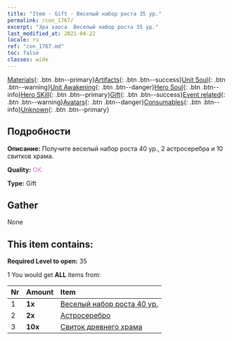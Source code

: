 ```yaml
---
title: "Item - Gift - Веселый набор роста 35 ур."
permalink: /con_1767/
excerpt: "Эра хаоса  Веселый набор роста 35 ур."
last_modified_at: 2021-04-22
locale: ru
ref: "con_1767.md"
toc: false
classes: wide
---
```

 [Materials](/ItemsRU/){: .btn .btn--primary}[Artifacts](/ItemsRU/Artifacts/){: .btn .btn--success}[Unit Soul](/ItemsRU/UnitSoul/){: .btn .btn--warning}[Unit Awakening](/ItemsRU/UnitAwakening/){: .btn .btn--danger}[Hero Soul](/ItemsRU/HeroSoul/){: .btn .btn--info}[Hero SKill](/ItemsRU/HeroSkill/){: .btn .btn--primary}[Gift](/ItemsRU/Gift/){: .btn .btn--success}[Event related](/ItemsRU/Events/){: .btn .btn--warning}[Avatars](/ItemsRU/Avatars/){: .btn .btn--danger}[Consumables](/ItemsRU/Consumables/){: .btn .btn--info}[Unknown](/ItemsRU/Unknown/){: .btn .btn--primary}

## Подробности
 **Описание:** Получите веселый набор роста 40 ур., 2 астросеребра и 10 свитков храма.

 **Quality:** <span style="color: #DA70D6">OK</span>

 **Type:** Gift

## Gather

  None

## This item contains:

 **Required Level to open:** 35

 1 You would get **ALL** items  from:

  | Nr | Amount |     Item    |
  |:---|:-------|:------------|
  | 1 |  **1x** | [Веселый набор роста 40 ур.](/ru/Items/con_1768/) |  | 
  | 2 |  **2x** | [Астросеребро](/ru/Items/con_969/) |  | 
  | 3 |  **10x** | [Свиток древнего храма](/ru/Items/con_697/) |  | 
